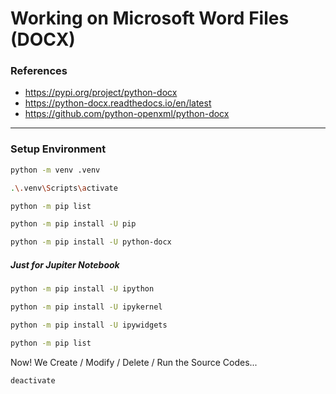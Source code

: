 # Working on Microsoft Word Files (DOCX)

### References

- https://pypi.org/project/python-docx
- https://python-docx.readthedocs.io/en/latest
- https://github.com/python-openxml/python-docx

---

### Setup Environment

```bash
python -m venv .venv
```

```bash
.\.venv\Scripts\activate
```

```bash
python -m pip list
```

```bash
python -m pip install -U pip
```

```bash
python -m pip install -U python-docx
```

##### Just for Jupiter Notebook

```bash
python -m pip install -U ipython
```

```bash
python -m pip install -U ipykernel
```

```bash
python -m pip install -U ipywidgets
```

```bash
python -m pip list
```

Now! We Create / Modify / Delete / Run the Source Codes...

```bash
deactivate
```
